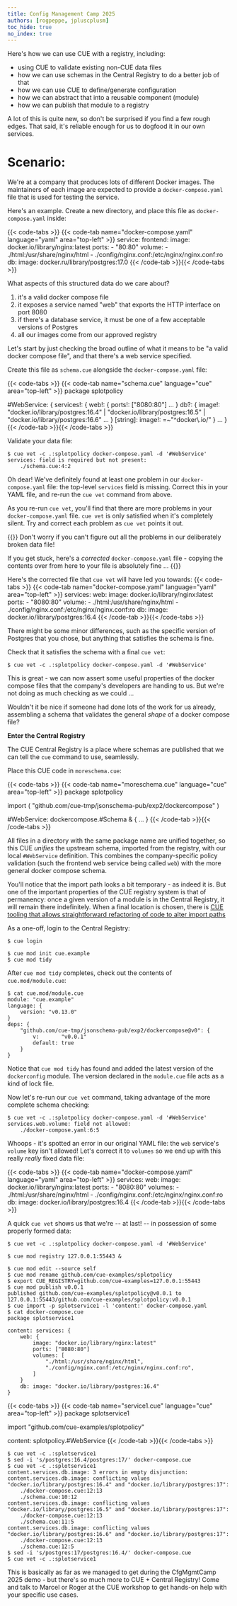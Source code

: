 ```yaml
---
title: Config Management Camp 2025
authors: [rogpeppe, jpluscplusm]
toc_hide: true
no_index: true
---
```


Here's how we can use CUE with a registry, including:
- using CUE to validate existing non-CUE data files
- how we can use schemas in the Central Registry to do a better job of that
- how we can use CUE to define/generate configuration
- how we can abstract that into a reusable component (module)
- how we can publish that module to a registry

<!--more-->

A lot of this is quite new, so don't be surprised if you find a few
rough edges. That said, it's reliable enough for us to dogfood it
in our own services.

# Scenario:

We're at a company that produces lots of different Docker images.
The maintainers of each image are expected to provide a `docker-compose.yaml`
file that is used for testing the service.

Here's an example. Create a new directory, and place this file as
`docker-compose.yaml` inside:

{{< code-tabs >}}
{{< code-tab name="docker-compose.yaml" language="yaml" area="top-left" >}}
service:
  frontend:
    image: docker.io/library/nginx:latest
    ports:
      - "80:80"
    volume:
      - ./html:/usr/share/nginx/html
      - ./config/nginx.conf:/etc/nginx/nginx.conf:ro
  db:
    image: docker.ru/library/postgres:17.0
{{< /code-tab >}}{{< /code-tabs >}}

What aspects of this structured data do we care about?

1. it's a valid docker compose file
1. it exposes a service named "web" that exports the HTTP interface on port 8080
1. if there's a database service, it must be one of a few acceptable versions of Postgres
1. all our images come from our approved registry

Let's start by just checking the broad outline of what it means to be "a valid docker compose file", and that there's a web service specified.

Create this file as `schema.cue` alongside the `docker-compose.yaml` file:

{{< code-tabs >}}
{{< code-tab name="schema.cue" language="cue" area="top-left" >}}
package splotpolicy

#WebService: {
	services!: {
		web!: {
			ports!: ["8080:80"]
			...
		}
		db?: {
			image!: "docker.io/library/postgres:16.4" |
				"docker.io/library/postgres:16.5" |
				"docker.io/library/postgres:16.6"
			...
		}
		[string]: image!: =~"^docker\\.io/"
	}
	...
}
{{< /code-tab >}}{{< /code-tabs >}}

Validate your data file:

```text { title="TERMINAL" type="terminal" codeToCopy="Y3VlIHZldCAtYyAuOnNwbG90cG9saWN5IGRvY2tlci1jb21wb3NlLnlhbWwgLWQgJyNXZWJTZXJ2aWNlJw==" }
$ cue vet -c .:splotpolicy docker-compose.yaml -d '#WebService'
services: field is required but not present:
    ./schema.cue:4:2
```

Oh dear! We've definitely found at least one problem in our
`docker-compose.yaml` file: the top-level `services` field is missing. Correct
this in your YAML file, and re-run the `cue vet` command from above.

As you re-run `cue vet`, you'll find that there are more problems in your
`docker-compose.yaml` file. `cue vet` is only satisfied when it's completely
silent. Try and correct each problem as `cue vet` points it out.

{{<warning>}}
Don't worry if you can't figure out all the problems in our deliberately broken data file!

If you get stuck, here's a *corrected* `docker-compose.yaml` file - copying the
contents over from here to your file is absolutely fine ...
{{</warning>}}

Here's the corrected file that `cue vet` will have led you towards:
{{< code-tabs >}}
{{< code-tab name="docker-compose.yaml" language="yaml" area="top-left" >}}
services:
  web:
    image: docker.io/library/nginx:latest
    ports:
      - "8080:80"
    volume:
      - ./html:/usr/share/nginx/html
      - ./config/nginx.conf:/etc/nginx/nginx.conf:ro
  db:
    image: docker.io/library/postgres:16.4
{{< /code-tab >}}{{< /code-tabs >}}

There might be some minor differences, such as the specific version of Postgres that you chose, but anything that satisfies the schema is fine.

Check that it satisfies the schema with a final `cue vet`:

```text { title="TERMINAL" type="terminal" codeToCopy="Y3VlIHZldCAtYyAuOnNwbG90cG9saWN5IGRvY2tlci1jb21wb3NlLnlhbWwgLWQgJyNXZWJTZXJ2aWNlJw==" }
$ cue vet -c .:splotpolicy docker-compose.yaml -d '#WebService'
```

This is great - we can now assert some useful properties of the docker compose
files that the company's developers are handing to us. But we're not doing as
much checking as we could ...

Wouldn't it be nice if someone had done lots of the work for us already,
assembling a schema that validates the general *shape* of a docker compose
file?

**Enter the Central Registry**

The CUE Central Registry is a place where schemas are published that we can
tell the `cue` command to use, seamlessly.

Place this CUE code in `moreschema.cue`:

{{< code-tabs >}}
{{< code-tab name="moreschema.cue" language="cue" area="top-left" >}}
package splotpolicy

import (
	"github.com/cue-tmp/jsonschema-pub/exp2/dockercompose"
)

#WebService: dockercompose.#Schema & {
	...
}
{{< /code-tab >}}{{< /code-tabs >}}

All files in a directory with the same package name are unified together, so this CUE *unifies* the upstream schema, imported from the registry, with our local `#WebService` definition. This combines the company-specific policy validation (such the frontend web service being called `web`) with the more general docker compose schema.

You'll notice that the import path looks a bit temporary - as indeed it is. But one of the important properties of the CUE registry system is that of permanency: once a given version of a module is in the Central Registry, it will remain there indefinitely. When a final location is chosen, there is [CUE tooling that allows straightforward refactoring of code to alter import paths](https://github.com/cue-lang/cue/blob/7d7abffdb1787ad6610d9e8155b09ac406e81d41/cmd/cue/cmd/refactor_imports.go#L38-L98)

As a one-off, login to the Central Registry:

```text { title="TERMINAL" type="terminal" codeToCopy="Y3VlIGxvZ2lu" }
$ cue login
```

```text { title="TERMINAL" type="terminal" codeToCopy="Y3VlIG1vZCBpbml0IGN1ZS5leGFtcGxlCmN1ZSBtb2QgdGlkeQ==" }
$ cue mod init cue.example
$ cue mod tidy
```

After `cue mod tidy` completes, check out the contents of `cue.mod/module.cue`:

```text { title="TERMINAL" type="terminal" codeToCopy="Y2F0IGN1ZS5tb2QvbW9kdWxlLmN1ZQ==" }
$ cat cue.mod/module.cue
module: "cue.example"
language: {
	version: "v0.13.0"
}
deps: {
	"github.com/cue-tmp/jsonschema-pub/exp2/dockercompose@v0": {
		v:       "v0.0.1"
		default: true
	}
}
```

Notice that `cue mod tidy` has found and added the latest version
of the `dockerconfig` module. The version declared in the `module.cue`
file acts as a kind of lock file.

Now let's re-run our `cue vet` command, taking advantage of the
more complete schema checking:

```text { title="TERMINAL" type="terminal" codeToCopy="Y3VlIHZldCAtYyAuOnNwbG90cG9saWN5IGRvY2tlci1jb21wb3NlLnlhbWwgLWQgJyNXZWJTZXJ2aWNlJw==" }
$ cue vet -c .:splotpolicy docker-compose.yaml -d '#WebService'
services.web.volume: field not allowed:
    ./docker-compose.yaml:6:5
```

Whoops - it's spotted an error in our original YAML file: the `web` service's
`volume` key isn't allowed! Let's correct it to `volumes` so we end up with
this really *really* fixed data file:

{{< code-tabs >}}
{{< code-tab name="docker-compose.yaml" language="yaml" area="top-left" >}}
services:
  web:
    image: docker.io/library/nginx:latest
    ports:
      - "8080:80"
    volumes:
      - ./html:/usr/share/nginx/html
      - ./config/nginx.conf:/etc/nginx/nginx.conf:ro
  db:
    image: docker.io/library/postgres:16.4
{{< /code-tab >}}{{< /code-tabs >}}

A quick `cue vet` shows us that we're -- at last! -- in possession of some properly formed data:

```text { title="TERMINAL" type="terminal" codeToCopy="Y3VlIHZldCAtYyAuOnNwbG90cG9saWN5IGRvY2tlci1jb21wb3NlLnlhbWwgLWQgJyNXZWJTZXJ2aWNlJw==" }
$ cue vet -c .:splotpolicy docker-compose.yaml -d '#WebService'
```

```text { title="TERMINAL" type="terminal" codeToCopy="Y3VlIG1vZCByZWdpc3RyeSAxMjcuMC4wLjE6NTU0NDMgJg==" }
$ cue mod registry 127.0.0.1:55443 &
```
```text { title="TERMINAL" type="terminal" codeToCopy="Y3VlIG1vZCBlZGl0IC0tc291cmNlIHNlbGYKY3VlIG1vZCByZW5hbWUgZ2l0aHViLmNvbS9jdWUtZXhhbXBsZXMvc3Bsb3Rwb2xpY3kKZXhwb3J0IENVRV9SRUdJU1RSWT1naXRodWIuY29tL2N1ZS1leGFtcGxlcz0xMjcuMC4wLjE6NTU0NDMKY3VlIG1vZCBwdWJsaXNoIHYwLjAuMQpjdWUgaW1wb3J0IC1wIHNwbG90c2VydmljZTEgLWwgJ2NvbnRlbnQ6JyBkb2NrZXItY29tcG9zZS55YW1sCmNhdCBkb2NrZXItY29tcG9zZS5jdWU=" }
$ cue mod edit --source self
$ cue mod rename github.com/cue-examples/splotpolicy
$ export CUE_REGISTRY=github.com/cue-examples=127.0.0.1:55443
$ cue mod publish v0.0.1
published github.com/cue-examples/splotpolicy@v0.0.1 to 127.0.0.1:55443/github.com/cue-examples/splotpolicy:v0.0.1
$ cue import -p splotservice1 -l 'content:' docker-compose.yaml
$ cat docker-compose.cue
package splotservice1

content: services: {
	web: {
		image: "docker.io/library/nginx:latest"
		ports: ["8080:80"]
		volumes: [
			"./html:/usr/share/nginx/html",
			"./config/nginx.conf:/etc/nginx/nginx.conf:ro",
		]
	}
	db: image: "docker.io/library/postgres:16.4"
}
```

{{< code-tabs >}}
{{< code-tab name="service1.cue" language="cue" area="top-left" >}}
package splotservice1

import "github.com/cue-examples/splotpolicy"

content: splotpolicy.#WebService
{{< /code-tab >}}{{< /code-tabs >}}

```text { title="TERMINAL" type="terminal" codeToCopy="Y3VlIHZldCAtYyAuOnNwbG90c2VydmljZTEKc2VkIC1pICdzL3Bvc3RncmVzOjE2LjQvcG9zdGdyZXM6MTcvJyBkb2NrZXItY29tcG9zZS5jdWUKY3VlIHZldCAtYyAuOnNwbG90c2VydmljZTEKc2VkIC1pICdzL3Bvc3RncmVzOjE3L3Bvc3RncmVzOjE2LjQvJyBkb2NrZXItY29tcG9zZS5jdWUKY3VlIHZldCAtYyAuOnNwbG90c2VydmljZTE=" }
$ cue vet -c .:splotservice1
$ sed -i 's/postgres:16.4/postgres:17/' docker-compose.cue
$ cue vet -c .:splotservice1
content.services.db.image: 3 errors in empty disjunction:
content.services.db.image: conflicting values "docker.io/library/postgres:16.4" and "docker.io/library/postgres:17":
    ./docker-compose.cue:12:13
    ./schema.cue:10:12
content.services.db.image: conflicting values "docker.io/library/postgres:16.5" and "docker.io/library/postgres:17":
    ./docker-compose.cue:12:13
    ./schema.cue:11:5
content.services.db.image: conflicting values "docker.io/library/postgres:16.6" and "docker.io/library/postgres:17":
    ./docker-compose.cue:12:13
    ./schema.cue:12:5
$ sed -i 's/postgres:17/postgres:16.4/' docker-compose.cue
$ cue vet -c .:splotservice1
```

This is basically as far as we managed to get during the CfgMgmtCamp 2025 demo
\- but there's so much more to CUE + Central Registry! Come and talk to Marcel
or Roger at the CUE workshop to get hands-on help with your specific use
cases.
